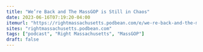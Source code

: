 ```yaml
---
title: "We’re Back and The MassGOP is Still in Chaos"
date: 2023-06-16T07:19:20-04:00
itemurl: "https://rightmassachusetts.podbean.com/e/we-re-back-and-the-massgop-is-still-in-chaos/"
sites: "rightmassachusetts.podbean.com"
tags: ["podcast", "Right Massachusetts", "MassGOP"]
draft: false
---
```


